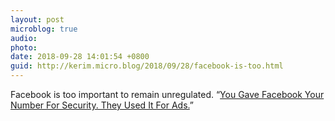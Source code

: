```yaml
---
layout: post
microblog: true
audio: 
photo: 
date: 2018-09-28 14:01:54 +0800
guid: http://kerim.micro.blog/2018/09/28/facebook-is-too.html
---
```

Facebook is too important to remain unregulated. “[You Gave Facebook Your Number For Security. They Used It For Ads.](https://www.eff.org/deeplinks/2018/09/you-gave-facebook-your-number-security-they-used-it-ads)”
